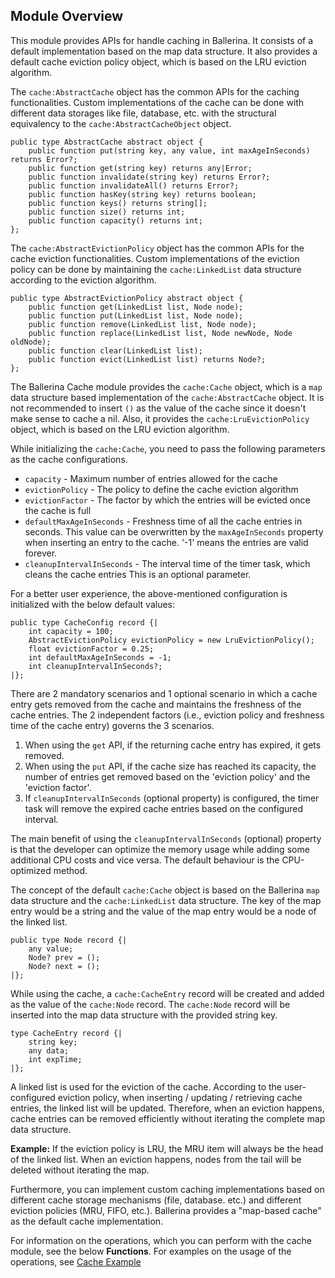 ## Module Overview

This module provides APIs for handle caching in Ballerina. It consists of a default implementation based on the map data structure. It also provides a default cache eviction policy object, which is based on the LRU eviction algorithm.

The `cache:AbstractCache` object has the common APIs for the caching functionalities. Custom implementations of the cache can be done with different data storages like file, database, etc. with the structural equivalency to the `cache:AbstractCacheObject` object.

```ballerina
public type AbstractCache abstract object {
    public function put(string key, any value, int maxAgeInSeconds) returns Error?;
    public function get(string key) returns any|Error;
    public function invalidate(string key) returns Error?;
    public function invalidateAll() returns Error?;
    public function hasKey(string key) returns boolean;
    public function keys() returns string[];
    public function size() returns int;
    public function capacity() returns int;
};
```

The `cache:AbstractEvictionPolicy` object has the common APIs for the cache eviction functionalities. Custom implementations of the eviction policy can be done by maintaining the `cache:LinkedList` data structure according to the eviction algorithm.

```ballerina
public type AbstractEvictionPolicy abstract object {
    public function get(LinkedList list, Node node);
    public function put(LinkedList list, Node node);
    public function remove(LinkedList list, Node node);
    public function replace(LinkedList list, Node newNode, Node oldNode);
    public function clear(LinkedList list);
    public function evict(LinkedList list) returns Node?;
};
```

The Ballerina Cache module provides the `cache:Cache` object, which is a `map` data structure based implementation of the `cache:AbstractCache` object. It is not recommended to insert `()` as the value of the cache since it doesn't make sense to cache a nil. Also, it provides the `cache:LruEvictionPolicy` object, which is based on the LRU eviction algorithm.

While initializing the `cache:Cache`, you need to pass the following parameters as the cache configurations.
- `capacity` - Maximum number of entries allowed for the cache
- `evictionPolicy` - The policy to define the cache eviction algorithm
- `evictionFactor` - The factor by which the entries will be evicted once the cache is full
- `defaultMaxAgeInSeconds` - Freshness time of all the cache entries in seconds. This value can be overwritten by the
`maxAgeInSeconds` property when inserting an entry to the cache. '-1' means the entries are valid forever.
- `cleanupIntervalInSeconds` - The interval time of the timer task, which cleans the cache entries
This is an optional parameter.

For a better user experience, the above-mentioned configuration is initialized with the below default values:

```ballerina
public type CacheConfig record {|
    int capacity = 100;
    AbstractEvictionPolicy evictionPolicy = new LruEvictionPolicy();
    float evictionFactor = 0.25;
    int defaultMaxAgeInSeconds = -1;
    int cleanupIntervalInSeconds?;
|};
```

There are 2 mandatory scenarios and 1 optional scenario in which a cache entry gets removed from the cache and maintains the freshness of the cache entries. The 2 independent factors (i.e., eviction policy and freshness time of the cache entry) governs the 3 scenarios.

1. When using the `get` API, if the returning cache entry has expired, it gets removed.
2. When using the `put` API, if the cache size has reached its capacity, the number of entries get removed based on the 'eviction policy' and the 'eviction factor'.
3. If `cleanupIntervalInSeconds` (optional property) is configured, the timer task will remove the expired cache entries based on the configured interval.

The main benefit of using the `cleanupIntervalInSeconds` (optional) property is that the developer can optimize the memory usage while adding some additional CPU costs and vice versa. The default behaviour is the CPU-optimized method.

The concept of the default `cache:Cache` object is based on the Ballerina `map` data structure and the `cache:LinkedList` data structure. The key of the map entry would be a string and the value of the map entry would be a node of the linked list.

```ballerina
public type Node record {|
    any value;
    Node? prev = ();
    Node? next = ();
|};
```

While using the cache, a `cache:CacheEntry` record will be created and added as the value of the `cache:Node` record. The `cache:Node` record will be inserted into the map data structure with the provided string key.

```ballerina
type CacheEntry record {|
    string key;
    any data;
    int expTime;
|};
```

A linked list is used for the eviction of the cache. According to the user-configured eviction policy, when inserting / updating / retrieving cache entries, the linked list will be updated. Therefore, when an eviction happens, cache entries can be removed efficiently without iterating the complete map data structure.

**Example:** If the eviction policy is LRU, the MRU item will always be the head of the linked list. When an eviction happens, nodes from the tail will be deleted without iterating the map.

Furthermore, you can implement custom caching implementations based on different cache storage mechanisms (file, database. etc.) and different eviction policies (MRU, FIFO, etc.). Ballerina provides a "map-based cache" as the default cache implementation.

For information on the operations, which you can perform with the cache module, see the below __Functions__. For examples on the usage of the operations, see [Cache Example](https://ballerina.io/swan-lake/learn/by-example/cache.html)
